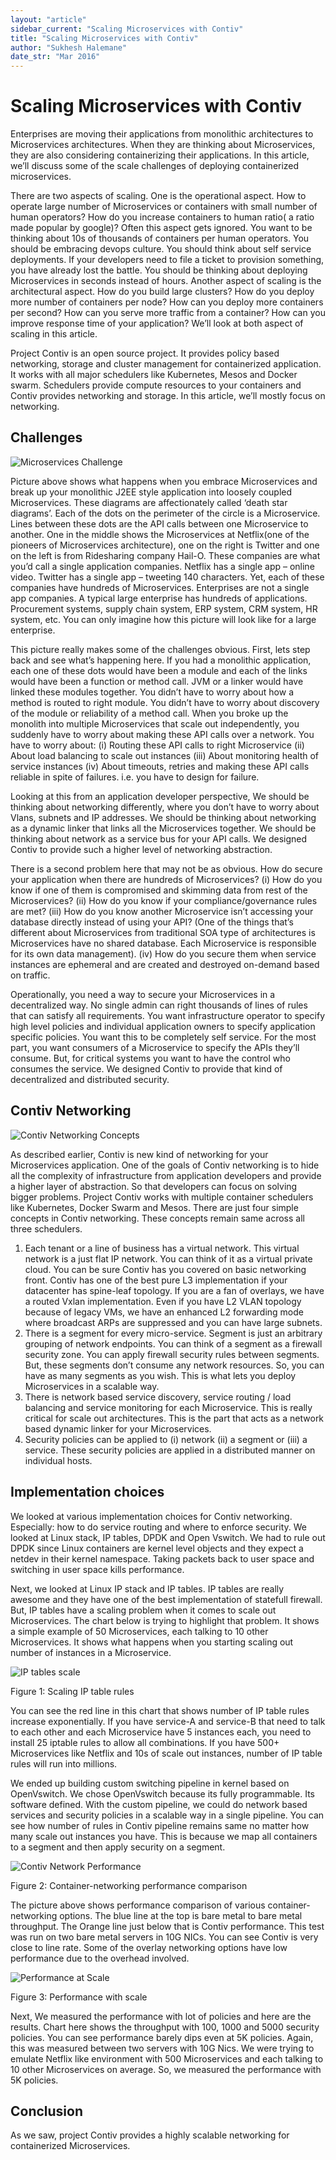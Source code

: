 ```yaml
---
layout: "article"
sidebar_current: "Scaling Microservices with Contiv"
title: "Scaling Microservices with Contiv"
author: "Sukhesh Halemane"
date_str: "Mar 2016"
---
```


# Scaling Microservices with Contiv

Enterprises are moving their applications from monolithic architectures to Microservices architectures. When they are thinking about Microservices, they are also considering containerizing their applications. In this article, we’ll discuss some of the scale challenges of deploying containerized microservices.

There are two aspects of scaling. One is the operational aspect. How to operate large number of Microservices or containers with small number of human operators? How do you increase containers to human ratio( a ratio made popular by google)? Often this aspect gets ignored. You want to be thinking about 10s of thousands of containers per human operators. You should be embracing devops culture. You should think about self service deployments. If your developers need to file a ticket to provision something, you have already lost the battle. You should be thinking about deploying Microservices in seconds instead of hours.
Another aspect of scaling is the architectural aspect. How do you build large clusters? How do you deploy more number of containers per node? How can you deploy more containers per second? How can you serve more traffic from a container? How can you improve response time of your application?
We’ll look at both aspect of scaling in this article.

Project Contiv is an open source project. It provides policy based networking, storage and cluster management for containerized application. It works with all major schedulers like Kubernetes, Mesos and Docker swarm. Schedulers provide compute resources to your containers and Contiv provides networking and storage. In this article, we’ll mostly focus on networking.


## Challenges

![Microservices Challenge](microservice-challenge.jpg)

Picture above shows what happens when you embrace Microservices and break up your monolithic J2EE style application into loosely coupled Microservices. These diagrams are affectionately called ‘death star diagrams’. Each of the dots on the perimeter of the circle is a Microservice. Lines between these dots are the API calls between one Microservice to another. One in the middle shows the Microservices at Netflix(one of the pioneers of Microservices architecture), one on the right is Twitter and one on the left is from Ridesharing company Hail-O. These companies are what you’d call a single application companies. Netflix has a single app – online video. Twitter has a single app – tweeting 140 characters. Yet, each of these companies have hundreds of Microservices.
Enterprises are not a single app companies. A typical large enterprise has hundreds of applications. Procurement systems, supply chain system, ERP system, CRM system, HR system, etc. You can only imagine how this picture will look like for a large enterprise.

This picture really makes some of the challenges obvious. First, lets step back and see what’s happening here. If you had a monolithic application, each one of these dots would have been a module and each of the links would have been a function or method call. JVM or a linker would have linked these modules together. You didn’t have to worry about how a method is routed to right module. You didn’t have to worry about discovery of the module or reliability of a method call.
When you broke up the monolith into multiple Microservices that scale out independently, you suddenly have to worry about making these API calls over a network. You have to worry about:
(i)	Routing these API calls to right Microservice
(ii)	About load balancing to scale out instances
(iii)	About monitoring health of service instances
(iv)	About timeouts, retries and making these API calls reliable in spite of failures. i.e. you have to design for failure.

Looking at this from an application developer perspective, We should be thinking about networking differently, where you don’t have to worry about Vlans, subnets and IP addresses. We should be thinking about networking as a dynamic linker that links all the Microservices together. We should be thinking about network as a service bus for your API calls. We designed Contiv to provide such a higher level of networking abstraction.

There is a second problem here that may not be as obvious. How do secure your application when there are hundreds of Microservices?
(i)	How do you know if one of them is compromised and skimming data from rest of the Microservices?
(ii)	How do you know if your compliance/governance rules are met?
(iii)	How do you know another Microservice isn’t accessing your database directly instead of using your API? (One of the things that’s different about Microservices from traditional SOA type of architectures is Microservices have no shared database. Each Microservice is responsible for its own data management).
(iv)	How do you secure them when service instances are ephemeral and are created and destroyed on-demand based on traffic.

Operationally, you need a way to secure your Microservices in a decentralized way.  No single admin can right thousands of lines of rules that can satisfy all requirements. You want infrastructure operator to specify high level policies and individual application owners to specify application specific policies. You want this to be completely self service. For the most part, you want consumers of a Microservice to specify the APIs they’ll consume. But, for critical systems you want to have the control who consumes the service.
We designed Contiv to provide that kind of decentralized and distributed security.

## Contiv Networking

![Contiv Networking Concepts](contiv-network-concepts.jpg)

As described earlier, Contiv is new kind of networking for your Microservices application. One of the goals of Contiv networking is to hide all the complexity of infrastructure from application developers and provide a higher layer of abstraction. So that developers can focus on solving bigger problems. Project Contiv works with multiple container schedulers like Kubernetes, Docker Swarm and Mesos.
There are just four simple concepts in Contiv networking. These concepts remain same across all three schedulers.

1.	Each tenant or a line of business has a virtual network. This virtual network is a just flat IP network. You can think of it as a virtual private cloud. You can be sure Contiv has you covered on basic networking front. Contiv has one of the best pure L3 implementation if your datacenter has spine-leaf topology. If you are a fan of overlays, we have a routed Vxlan implementation. Even if you have L2 VLAN topology because of legacy VMs, we have an enhanced L2 forwarding mode where broadcast ARPs are suppressed and you can have large subnets.
2.	There is a segment for every micro-service. Segment is just an arbitrary grouping of network endpoints. You can think of a segment as a firewall security zone. You can apply firewall security rules between segments. But, these segments don’t consume any network resources. So, you can have as many segments as you wish. This is what lets you deploy Microservices in a scalable way.
3.	There is network based service discovery, service routing / load balancing and service monitoring for each Microservice. This is really critical for scale out architectures. This is the part that acts as a network based dynamic linker for your Microservices.
4.	Security policies can be applied to (i) network (ii) a segment or (iii) a service.  These security policies are applied in a distributed manner on individual hosts.

## Implementation choices

We looked at various implementation choices for Contiv networking. Especially: how to do service routing and where to enforce security. We looked at Linux stack, IP tables, DPDK and Open Vswitch. We had to rule out DPDK since Linux containers are kernel level objects and they expect a netdev in their kernel namespace. Taking packets back to user space and switching in user space kills performance.

Next, we looked at Linux IP stack and IP tables. IP tables are really awesome and they have one of the best implementation of statefull firewall. But, IP tables have a scaling problem when it comes to scale out Microservices. The chart below is trying to highlight that problem. It shows a simple example of 50 Microservices, each talking to 10 other Microservices. It shows what happens when you starting scaling out number of instances in a Microservice.

![IP tables scale](iptable-rule-scale.jpg)

Figure 1: Scaling IP table rules

You can see the red line in this chart that shows number of IP table rules increase exponentially. If you have service-A and service-B that need to talk to each other and each Microservice have 5 instances each, you need to install 25 iptable rules to allow all combinations. If you have 500+ Microservices like Netflix and 10s of scale out instances, number of IP table rules will run into millions.

We ended up building custom switching pipeline in kernel based on OpenVswitch.  We chose OpenVswitch because its fully programmable. Its software defined. With the custom pipeline, we could do network based services and security policies in a scalable way in a single pipeline. You can see how number of rules in Contiv pipeline remains same no matter how many scale out instances you have. This is because we map all containers to a segment and then apply security on a segment.


![Contiv Network Performance](contiv-network-perf.jpg)

Figure 2: Container-networking performance comparison

The picture above shows performance comparison of various container-networking options. The blue line at the top is bare metal to bare metal throughput. The Orange line just below that is Contiv performance. This test was run on two bare metal servers in 10G NICs. You can see Contiv is very close to line rate. Some of the overlay networking options have low performance due to the overhead involved.

![Performance at Scale](contiv-rules-perf.jpg)

Figure 3: Performance with scale

Next, We measured the performance with lot of policies and here are the results. Chart here shows the throughput with 100, 1000 and 5000 security policies. You can see performance barely dips even at 5K policies. Again, this was measured between two servers with 10G Nics. We were trying to emulate Netflix like environment with 500 Microservices and each talking to 10 other Microservices on average. So, we measured the performance with 5K policies.

## Conclusion
As we saw, project Contiv provides a highly scalable networking for containerized Microservices.

